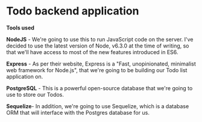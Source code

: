 # Todo backend application

**Tools used**


**NodeJS** - We're going to use this to run JavaScript code on the server. I've decided to use the latest version of Node, v6.3.0 at the time of writing, so that we'll have access to most of the new features introduced in ES6.

**Express** - As per their website, Express is a "Fast, unopinionated, minimalist web framework for Node.js", that we're going to be building our Todo list application on.

**PostgreSQL** - This is a powerful open-source database that we're going to use to store our Todos.

**Sequelize**- In addition, we're going to use Sequelize, which is a database ORM that will interface with the Postgres database for us.




